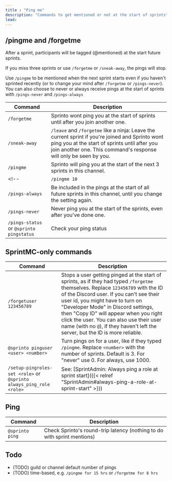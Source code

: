 ```yaml
---
title : "Ping me"
description: "Commands to get mentioned or not at the start of sprints"
lead: 
---
```


## /pingme and /forgetme

After a sprint, participants will be tagged (@mentioned) at the start future sprints. 

If you miss three sprints or use `/forgetme` or `/sneak-away`, the pings will stop. 

Use `/pingme` to be mentioned when the next sprint starts even if you haven't sprinted recently (or to change your mind after `/forgetme` or `/pings-never`). You can also choose to never or always receive pings at the start of sprints with `/pings-never` and `/pings-always`

| Command | Description |
| --- | --- |
| `/forgetme` | Sprinto wont ping you at the start of sprints until after you join another one. |
| `/sneak-away` | `/leave` and `/forgetme` like a ninja: Leave the current sprint if you're joined and Sprinto wont ping you at the start of sprints until after you join another one. This command's response will only be seen by you. |
| `/pingme` | Sprinto will ping you at the start of the next 3 sprints in this channel. |
<!-- | `/pingme 10` | Choose how many sprints to be pinged at the start of. (e.g. 1 or 10 or 100). This will become your default after finishing a sprint. `_pingme 3` is what you typically start with. | -->
| `/pings-always` | Be included in the pings at the start of all future sprints in this channel, until you change the setting again. |
| `/pings-never` | Never ping you at the start of the sprints, even after you've done one. |
| `/pings-status` or `@sprinto pingstatus` | Check your ping status |

## SprintMC-only commands

| Command | Description |
| --- | --- |
| `/forgetuser 123456789` | Stops a user getting pinged at the start of sprints, as if they had typed `/forgetme` themselves. Replace `123456789` with the ID of the Discord user. If you can't see their user id, you might have to turn on "Developer Mode" in Discord settings, then "Copy ID" will appear when you right click the user. You can also use their user name (with no `@`), if they haven't left the server, but the ID is more reliable. |
| `@sprinto pinguser <user> <number>` | Turn pings on for a user, like if they typed `/pingme`. Replace `<number>` with the number of sprints. Default is 3. For "never" use 0. For always, use 1000. |
| `/setup-pingroles-set <role>` or `@sprinto always_ping_role <role>` | See: [SprintAdmin: Always ping a role at sprint start]({{< relref "SprintAdmin#always-ping-a-role-at-sprint-start" >}}) |

## Ping

| Command | Description |
| --- | --- |
| `@sprinto ping` | Check Sprinto's round-trip latency (nothing to do with sprint mentions) |

## Todo

* (TODO) guild or channel default number of pings
* (TODO) time-based, e.g. `/pingme for 15 hrs` or `/forgetme for 8 hrs` 
